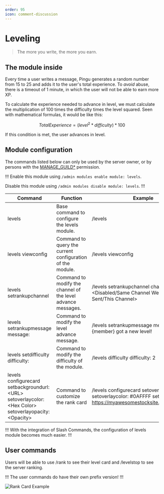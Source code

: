 ```yaml
---
order: 95
icon: comment-discussion
---
```


# Leveling

> The more you write, the more you earn.

## The module inside

Every time a user writes a message, Pingu generates a random number from 15 to 25 and adds it to the user's total experience. To _avoid_ abuse, there is a timeout of 1 minute, in which the user will not be able to earn more XP.

To calculate the experience needed to advance in level, we must calculate the multiplication of 100 times the difficulty times the level squared. Seen with mathematical formulas, it would be like this:

$$
Total Experience = (level^2 * difficulty) * 100
$$

If this condition is met, the user advances in level.

## Module configuration

The commands listed below can only be used by the server owner, or by persons with the [MANAGE_GUILD\*](https://discord.com/developers/docs/topics/permissions) permission.

!!!
Enable this module using `/admin modules enable module: levels`.

Disable this module using `/admin modules disable module: levels`.
!!!

<!-- markdown-link-check-disable -->

| Command                                                                                                   | Function                                                     | Example                                                                                                                        |
| --------------------------------------------------------------------------------------------------------- | ------------------------------------------------------------ | ------------------------------------------------------------------------------------------------------------------------------ |
| levels                                                                                                    | Base command to configure the levels module.                 | /levels                                                                                                                        |
| levels viewconfig                                                                                         | Command to query the current configuration of the module.    | /levels viewconfig                                                                                                             |
| levels setrankupchannel                                                                                   | Command to modify the channel of the level advance messages. | /levels setrankupchannel channel: \<Disabled/Same Channel Were Message is Sent/This Channel>                                   |
| levels setrankupmessage message:                                                                          | Command to modify the level advance message.                 | /levels setrankupmessage message: {member} got a new level!                                                                    |
| levels setdifficulty difficulty:                                                                          | Command to modify the difficulty of the module.              | /levels difficulty difficulty: 2                                                                                               |
| levels configurecard setbackgroundurl: \<URL> setoverlaycolor: \<Hex Color> setoverlayopacity: \<Opacity> | Command to customize the rank card                           | /levels configurecard setoverlayopacity: 1 setoverlaycolor: #0AFFFF setbackgroundurl: https://myawesomestocksite.com/photo.png |

<!-- markdown-link-check-enable -->

!!!
With the integration of Slash Commands, the configuration of levels module becomes much easier.
!!!

## User commands

Users will be able to use /rank to see their level card and /levelstop to see the server ranking.

!!!
The user commands do have their own prefix version!
!!!

![Rank Card Example](https://cdn.discordapp.com/attachments/926103260111179836/928779386059104347/imCnpLagomxItWHwTgagZWgjrjxHQIpe.png)
